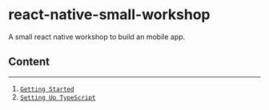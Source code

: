 # react-native-small-workshop

A small react native workshop to build an mobile app.

## Content

---

1. [`Getting Started`](./docs/01_GETTING_STARTED.md)
2. [`Setting Up TypeScript`](./docs/02_SETTING_UP_TYPESCRIPT)

